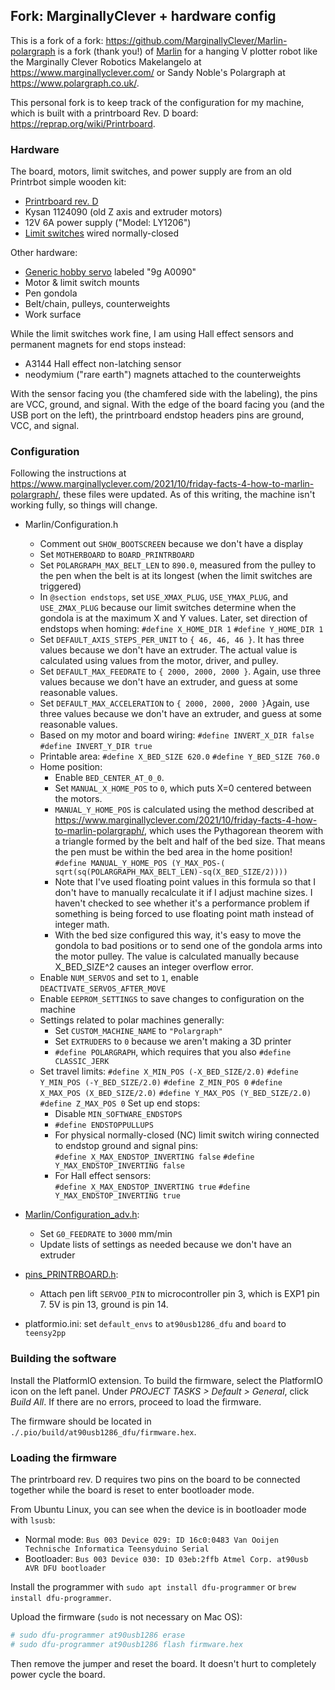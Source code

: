 ## Fork: MarginallyClever + hardware config

This is a fork of a fork: <https://github.com/MarginallyClever/Marlin-polargraph> is a fork (thank you!) of [Marlin](https://github.com/MarlinFirmware/Marlin) for a hanging V plotter robot like the Marginally Clever Robotics Makelangelo at <https://www.marginallyclever.com/> or Sandy Noble's Polargraph at <https://www.polargraph.co.uk/>. 

This personal fork is to keep track of the configuration for my machine, which is built with a printrboard Rev. D board: <https://reprap.org/wiki/Printrboard>. 

### Hardware

The board, motors, limit switches, and power supply are from an old Printrbot simple wooden kit:
 * [Printrboard rev. D](https://reprap.org/wiki/Printrboard)
 * Kysan 1124090 (old Z axis and extruder motors)
 * 12V 6A power supply ("Model: LY1206")
 * [Limit switches](https://www.digikey.com/en/products/detail/omron-electronics-inc-emc-div/SS-01GLP/664737
) wired normally-closed

Other hardware:
 * [Generic hobby servo](https://www.sparkfun.com/products/9065) labeled "9g A0090"
 * Motor & limit switch mounts
 * Pen gondola
 * Belt/chain, pulleys, counterweights
 * Work surface

While the limit switches work fine, I am using Hall effect sensors and permanent magnets for end stops instead: 
 * A3144 Hall effect non-latching sensor
 * neodymium ("rare earth") magnets attached to the counterweights

With the sensor facing you (the chamfered side with the labeling), the pins are VCC, ground, and signal. With the edge of the board facing you (and the USB port on the left), the printrboard endstop headers pins are ground, VCC, and signal. 

### Configuration

Following the instructions at <https://www.marginallyclever.com/2021/10/friday-facts-4-how-to-marlin-polargraph/>, these files were updated. As of this writing, the machine isn't working fully, so things will change. 

* Marlin/Configuration.h
  * Comment out `SHOW_BOOTSCREEN` because we don't have a display
  * Set `MOTHERBOARD` to `BOARD_PRINTRBOARD`
  * Set `POLARGRAPH_MAX_BELT_LEN` to `890.0`, measured from the pulley to the pen when the belt is at its longest (when the limit switches are triggered)
  * In `@section endstops`, set `USE_XMAX_PLUG`, `USE_YMAX_PLUG`, and `USE_ZMAX_PLUG` because our limit switches determine when the gondola is at the maximum X and Y values. Later, set direction of endstops when homing:
    `#define X_HOME_DIR 1`
    `#define Y_HOME_DIR 1`
  * Set `DEFAULT_AXIS_STEPS_PER_UNIT` to `{ 46, 46, 46 }`. It has three values because we don't have an extruder. The actual value is calculated using values from the motor, driver, and pulley.
  * Set `DEFAULT_MAX_FEEDRATE` to `{ 2000, 2000, 2000 }`. Again, use three values because we don't have an extruder, and guess at some reasonable values. 
  * Set `DEFAULT_MAX_ACCELERATION` to `{ 2000, 2000, 2000 }`Again, use three values because we don't have an extruder, and guess at some reasonable values. 
  * Based on my motor and board wiring:
    `#define INVERT_X_DIR false`
    `#define INVERT_Y_DIR true`
  * Printable area:
    `#define X_BED_SIZE 620.0`
    `#define Y_BED_SIZE 760.0`
  * Home position: 
    * Enable `BED_CENTER_AT_0_0`. 
    * Set `MANUAL_X_HOME_POS` to `0`, which puts X=0 centered between the motors. 
    * `MANUAL_Y_HOME_POS` is calculated using the method described at <https://www.marginallyclever.com/2021/10/friday-facts-4-how-to-marlin-polargraph/>, which uses the Pythagorean theorem with a triangle formed by the belt and half of the bed size. That means the pen must be within the bed area in the home position! 
    `#define MANUAL_Y_HOME_POS (Y_MAX_POS-( sqrt(sq(POLARGRAPH_MAX_BELT_LEN)-sq(X_BED_SIZE/2))))`  
    * Note that I've used floating point values in this formula so that I don't have to manually recalculate it if I adjust machine sizes. I haven't checked to see whether it's a performance problem if something is being forced to use floating point math instead of integer math. 
    * With the bed size configured this way, it's easy to move the gondola to bad positions or to send one of the gondola arms into the motor pulley. 
    The value is calculated manually because X_BED_SIZE^2 causes an integer overflow error.
  * Enable `NUM_SERVOS` and set to `1`, enable `DEACTIVATE_SERVOS_AFTER_MOVE`
  * Enable `EEPROM_SETTINGS` to save changes to configuration on the machine
  * Settings related to polar machines generally: 
    * Set `CUSTOM_MACHINE_NAME` to `"Polargraph"`
    * Set `EXTRUDERS` to `0` because we aren't making a 3D printer
    * `#define POLARGRAPH`, which requires that you also `#define CLASSIC_JERK`
  * Set travel limits:
    `#define X_MIN_POS (-X_BED_SIZE/2.0)`
    `#define Y_MIN_POS (-Y_BED_SIZE/2.0)`
    `#define Z_MIN_POS 0`
    `#define X_MAX_POS (X_BED_SIZE/2.0)`
    `#define Y_MAX_POS (Y_BED_SIZE/2.0)`
    `#define Z_MAX_POS 0`
  Set up end stops:
    * Disable `MIN_SOFTWARE_ENDSTOPS`
    * `#define ENDSTOPPULLUPS`
    * For physical normally-closed (NC) limit switch wiring connected to endstop ground and signal pins:  
      `#define X_MAX_ENDSTOP_INVERTING false`
      `#define Y_MAX_ENDSTOP_INVERTING false`
    * For Hall effect sensors:  
      `#define X_MAX_ENDSTOP_INVERTING true`
      `#define Y_MAX_ENDSTOP_INVERTING true`


* [Marlin/Configuration_adv.h](./Marlin/Configuration_adv.h):
  * Set `G0_FEEDRATE` to `3000` mm/min
  * Update lists of settings as needed because we don't have an extruder
* [pins_PRINTRBOARD.h](./src/pins/teensy2/pins_PRINTRBOARD.h):
  * Attach pen lift `SERVO0_PIN` to microcontroller pin 3, which is EXP1 pin 7. 5V is pin 13, ground is pin 14.
* platformio.ini: set `default_envs` to `at90usb1286_dfu` and `board` to `teensy2pp`

### Building the software

Install the PlatformIO extension. To build the firmware, select the PlatformIO icon on the left panel. Under _PROJECT TASKS > Default > General_, click _Build All_. If there are no errors, proceed to load the firmware. 

The firmware should be located in `./.pio/build/at90usb1286_dfu/firmware.hex`. 

### Loading the firmware

The printrboard rev. D requires two pins on the board to be connected together while the board is reset to enter bootloader mode. 

From Ubuntu Linux, you can see when the device is in bootloader mode with `lsusb`:
 * Normal mode: `Bus 003 Device 029: ID 16c0:0483 Van Ooijen Technische Informatica Teensyduino Serial`
 * Bootloader: `Bus 003 Device 030: ID 03eb:2ffb Atmel Corp. at90usb AVR DFU bootloader`

Install the programmer with `sudo apt install dfu-programmer` or `brew install dfu-programmer`.

Upload the firmware (`sudo` is not necessary on Mac OS):
```sh
# sudo dfu-programmer at90usb1286 erase
# sudo dfu-programmer at90usb1286 flash firmware.hex
```

Then remove the jumper and reset the board. It doesn't hurt to completely power cycle the board. 

